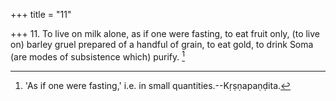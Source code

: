 +++
title = "11"

+++
11. To live on milk alone, as if one were fasting, to eat fruit only, (to live on) barley gruel prepared of a handful of grain, to eat gold, to drink Soma (are modes of subsistence which) purify. [^5] 


[^5]:  'As if one were fasting,' i.e. in small quantities.--Kṛṣṇapaṇḍita.
